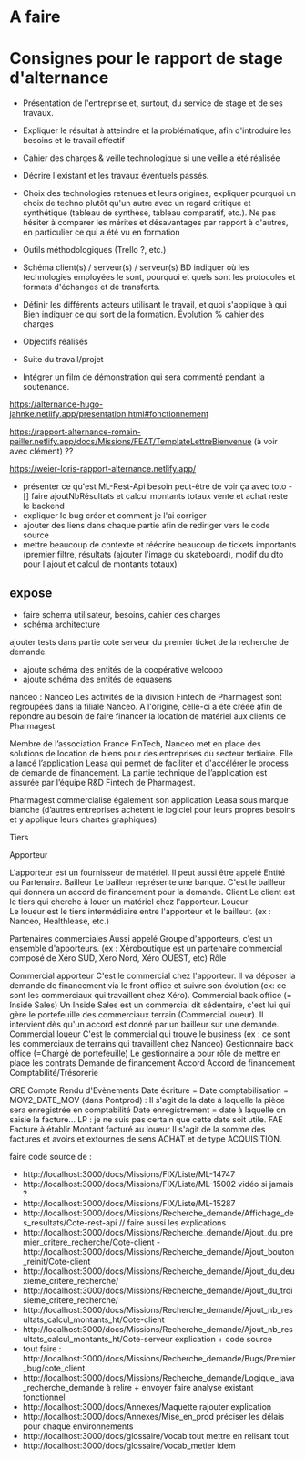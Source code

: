 # A faire

# Consignes pour le rapport de stage d'alternance

- Présentation de l'entreprise et, surtout, du service de stage et de ses travaux.

- Expliquer le résultat à atteindre et la problématique, afin d'introduire les besoins et le travail effectif
- Cahier des charges & veille technologique si une veille a été réalisée
- Décrire l'existant et les travaux éventuels passés.

- Choix des technologies retenues et leurs origines, expliquer pourquoi un choix de techno plutôt qu'un autre avec un regard critique et synthétique (tableau de synthèse, tableau comparatif, etc.). Ne pas hésiter à comparer les mérites et désavantages par rapport à d'autres, en particulier ce qui a été vu en formation
- Outils méthodologiques (Trello ?, etc.)

- Schéma client(s) / serveur(s) / serveur(s) BD indiquer où les technologies employées le sont, pourquoi et quels sont les protocoles et formats d'échanges et de transferts.
- Définir les différents acteurs utilisant le travail, et quoi s'applique à qui
Bien indiquer ce qui sort de la formation.
Évolution % cahier des charges
- Objectifs réalisés
- Suite du travail/projet
- Intégrer un film de démonstration qui sera commenté pendant la soutenance.

https://alternance-hugo-jahnke.netlify.app/presentation.html#fonctionnement

https://rapport-alternance-romain-pailler.netlify.app/docs/Missions/FEAT/TemplateLettreBienvenue
(à voir avec clément) ??

https://weier-loris-rapport-alternance.netlify.app/

- présenter ce qu'est ML-Rest-Api besoin peut-être de voir ça avec toto
-[] faire ajoutNbRésultats et calcul montants totaux vente et achat reste le backend
- expliquer le bug créer et comment je l'ai corriger 
- ajouter des liens dans chaque partie afin de rediriger vers le code source
- mettre beaucoup de contexte et réécrire beaucoup de tickets importants (premier filtre, résultats (ajouter l'image du skateboard), modif du dto pour l'ajout et calcul de montants totaux)

## expose

- faire schema utilisateur, besoins, cahier des charges
- schéma architecture 

ajouter tests dans partie cote serveur du premier ticket de la recherche de demande.
- ajoute schéma des entités de la coopérative welcoop
- ajoute schéma des entités de equasens




nanceo : 
Nanceo
Les activités de la division Fintech de Pharmagest sont regroupées dans la filiale Nanceo. A l'origine, celle-ci a été créée afin de répondre au besoin de faire financer la location de matériel aux clients de Pharmagest.

Membre de l’association France FinTech, Nanceo met en place des solutions de location de biens pour des entreprises du secteur tertiaire. Elle a lancé l’application Leasa qui permet de faciliter et d'accélérer le process de demande de financement. La partie technique de l’application est assurée par l’équipe R&D Fintech de Pharmagest.

Pharmagest commercialise également son application Leasa sous marque blanche (d’autres entreprises achètent le logiciel pour leurs propres besoins et y applique leurs chartes graphiques).

Tiers



Apporteur

L'apporteur est un fournisseur de matériel. Il peut aussi être appelé Entité ou Partenaire.
Bailleur	Le bailleur représente une banque. C'est le bailleur qui donnera un accord de financement pour la demande.
Client	Le client est le tiers qui cherche à louer un matériel chez l'apporteur.
Loueur	
Le loueur est le tiers intermédiaire entre l'apporteur et le bailleur.
(ex : Nanceo, Healthlease, etc.)

Partenaires commerciales 	Aussi appelé Groupe d'apporteurs, c'est un ensemble d'apporteurs.
(ex : Xéroboutique est un partenaire commercial composé de Xéro SUD, Xéro Nord, Xéro OUEST, etc)
Rôle


Commercial apporteur	C'est le commercial chez l'apporteur. Il va déposer la demande de financement via le front office et suivre son évolution
(ex: ce sont les commerciaux qui travaillent chez Xéro).
Commercial back office (= Inside Sales)	Un Inside Sales est un commercial dit sédentaire, c'est lui qui gère le portefeuille des commerciaux terrain (Commercial loueur).
Il intervient dès qu'un accord est donné par un bailleur sur une demande.
Commercial loueur	C'est le commercial qui trouve le business
(ex : ce sont les commerciaux de terrains qui travaillent chez Nanceo)
Gestionnaire back office (=Chargé de portefeuille)	Le gestionnaire a pour rôle de mettre en place les contrats
Demande de financement	Accord	Accord de financement
Comptabilité/Trésorerie

CRE	Compte Rendu d'Evènements
Date écriture	= Date comptabilisation = MOV2_DATE_MOV (dans Pontprod) : Il s'agit de la date à laquelle la pièce sera enregistrée en comptabilité
Date enregistrement	= date à laquelle on saisie la facture... LP : je ne suis pas certain que cette date soit utile.
FAE	Facture à établir
Montant facturé au loueur Il s'agit de la somme des factures et avoirs et extournes de sens ACHAT et de type ACQUISITION.

faire code source de :

- http://localhost:3000/docs/Missions/FIX/Liste/ML-14747
- http://localhost:3000/docs/Missions/FIX/Liste/ML-15002 vidéo si jamais ?
- http://localhost:3000/docs/Missions/FIX/Liste/ML-15287
- http://localhost:3000/docs/Missions/Recherche_demande/Affichage_des_resultats/Cote-rest-api // faire aussi les explications
- http://localhost:3000/docs/Missions/Recherche_demande/Ajout_du_premier_critere_recherche/Cote-client
-http://localhost:3000/docs/Missions/Recherche_demande/Ajout_bouton_reinit/Cote-client
- http://localhost:3000/docs/Missions/Recherche_demande/Ajout_du_deuxieme_critere_recherche/
- http://localhost:3000/docs/Missions/Recherche_demande/Ajout_du_troisieme_critere_recherche/
- http://localhost:3000/docs/Missions/Recherche_demande/Ajout_nb_resultats_calcul_montants_ht/Cote-client
- http://localhost:3000/docs/Missions/Recherche_demande/Ajout_nb_resultats_calcul_montants_ht/Cote-serveur explication + code source
- tout faire : http://localhost:3000/docs/Missions/Recherche_demande/Bugs/Premier_bug/cote_client
- http://localhost:3000/docs/Missions/Recherche_demande/Logique_java_recherche_demande à relire + envoyer faire analyse existant fonctionnel
- http://localhost:3000/docs/Annexes/Maquette rajouter explication 
- http://localhost:3000/docs/Annexes/Mise_en_prod préciser les délais pour chaque environnements
- http://localhost:3000/docs/glossaire/Vocab tout mettre en relisant tout 
- http://localhost:3000/docs/glossaire/Vocab_metier idem 